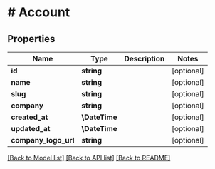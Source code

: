 # # Account

## Properties

Name | Type | Description | Notes
------------ | ------------- | ------------- | -------------
**id** | **string** |  | [optional] 
**name** | **string** |  | [optional] 
**slug** | **string** |  | [optional] 
**company** | **string** |  | [optional] 
**created_at** | **\DateTime** |  | [optional] 
**updated_at** | **\DateTime** |  | [optional] 
**company_logo_url** | **string** |  | [optional] 

[[Back to Model list]](../../README.md#documentation-for-models) [[Back to API list]](../../README.md#documentation-for-api-endpoints) [[Back to README]](../../README.md)



